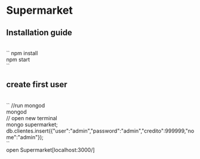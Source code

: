 # Supermarket
## Installation guide
<br />
``
npm install<br />
npm start<br />
``

## create first user
<br />
``
//run mongod<br />
mongod<br />
// open new terminal<br />
mongo supermarket;<br />
db.clientes.insert({"user":"admin","password":"admin","credito":999999,"nome":"admin"});<br />
``
<br />
open Supermarket[localhost:3000/]